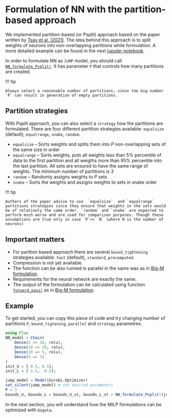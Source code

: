 # Formulation of NN with the partition-based approach

We implemented partition-based (or Psplit) approach based on the paper written by [Tsay et al. (2021)](literature.md). The idea behind this approach is to split weights of neurons into non-overlapping partitions while formulation. A more detailed example can be found in the next [juputer notebook](https://github.com/gamma-opt/Gogeta.jl/blob/main/examples/neural_networks/example_5_nn_partition_formulation.ipynb).

In order to formulate NN as `JuMP` model, you should call [`NN_formulate_Psplit!`](@ref). It has parameter `P` that controls how many partitions are created.

!!! tip

    Always select a reasonable number of partitions, since too big number `P` can result in generation of empty partitions. 

## Partition strategies

With Psplit approach, you can also select a `strategy` how the partitions are formulated. There are four different partition strategies available: `equalsize` (default), `equalrange`, `snake`, `random`.
* `equalsize` – Sorts weights and splits them into $P$ non-overlapping sets of the same size in order
* `equalrange` – Sorts weights, puts all weights less than 5% percentile of data to the first partition and all weigths more than 95% percentile into the last partition. All sets are ensured to have the same range of weights. The minimum number of partitions is 3
* `random` – Randomly assigns weights to $P$ sets
* `snake` – Sorts the weights and assigns weights to sets in snake order

!!! tip

    Authors of the paper advise to use  `equalsize`  and `equalrange` partitions strategies since they ensure that weights in the sets would be of relatively the same order. `random` and `snake` are expected to perform much worse and are used for comparison purposes. Though these assumptions are true only in case `P`<< `N` (where N is the number of neurons)

## Important matters

* For parttion based approach there are several `bound_tightening` strategies available: `fast` (default), `standard`, `precomputed`.
* Compression is not yet available.
* The function can be also runned in parallel in the same was as in [Big-M formulation](neural_networks.md). 
* Requirements for the neural network are exactly the same. 
* The output of the formulation can be calculated using function [`forward_pass!`](@ref) as  in [Big-M formulation](neural_networks.md).

## Example

To get started, you can copy this piece of code and try changing number of partitions `P`, `bound_tigtening`, `parallel` and `strategy` parametres.


```julia
using Flux
NN_model = Chain(
    Dense(2 => 10, relu),
    Dense(10 => 20, relu),
    Dense(20 => 5, relu),
    Dense(5 => 1)
)
init_U = [-0.5, 0.5];
init_L = [-1.5, -0.5];

jump_model = Model(Gurobi.Optimizer)
set_silent(jump_model) # set desired parameters
P = 3
bounds_U, bounds_L = bounds_U_st, bounds_L_st = NN_formulate_Psplit!(jump_model, NN_model, P, init_U, init_L, bound_tightening="standard", strategy="equalrange");
```

In the next section, you will understand how the MILP formulations can be optimized with `Gogeta`.